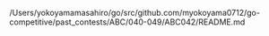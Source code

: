 /Users/yokoyamamasahiro/go/src/github.com/myokoyama0712/go-competitive/past_contests/ABC/040-049/ABC042/README.md